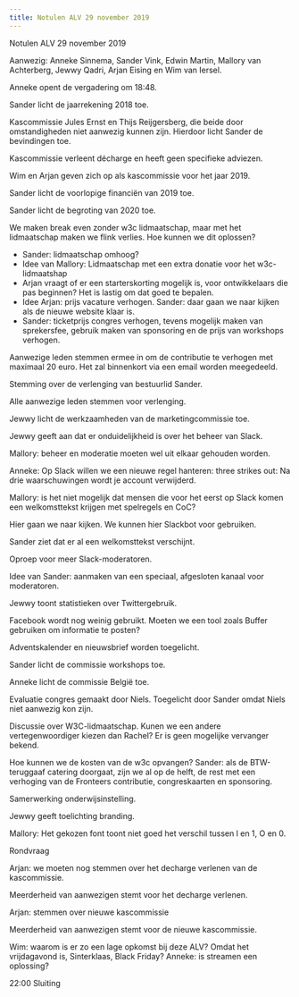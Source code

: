 ```yaml
---
title: Notulen ALV 29 november 2019
---
```


Notulen ALV 29 november 2019

Aanwezig: Anneke Sinnema, Sander Vink, Edwin Martin, Mallory van Achterberg, Jewwy Qadri, Arjan Eising en Wim van Iersel.

Anneke opent de vergadering om 18:48.

Sander licht de jaarrekening 2018 toe.

Kascommissie Jules Ernst en Thijs Reijgersberg, die beide door omstandigheden niet aanwezig kunnen zijn. Hierdoor licht Sander de bevindingen toe.

Kascommissie verleent décharge en heeft geen specifieke adviezen.

Wim en Arjan geven zich op als kascommissie voor het jaar 2019.

Sander licht de voorlopige financiën van 2019 toe.

Sander licht de begroting van 2020 toe.

We maken break even zonder w3c lidmaatschap, maar met het lidmaatschap maken we flink verlies. Hoe kunnen we dit oplossen?

- Sander: lidmaatschap omhoog?
- Idee van Mallory: Lidmaatschap met een extra donatie voor het w3c-lidmaatshap
- Arjan vraagt of er een starterskorting mogelijk is, voor ontwikkelaars die pas beginnen? Het is lastig om dat goed te bepalen.
- Idee Arjan: prijs vacature verhogen. Sander: daar gaan we naar kijken als de nieuwe website klaar is.
- Sander: ticketprijs congres verhogen, tevens mogelijk maken van sprekersfee, gebruik maken van sponsoring en de prijs van workshops verhogen.

Aanwezige leden stemmen ermee in om de contributie te verhogen met maximaal 20 euro. Het zal binnenkort via een email worden meegedeeld.

Stemming over de verlenging van bestuurlid Sander.

Alle aanwezige leden stemmen voor verlenging.

Jewwy licht de werkzaamheden van de marketingcommissie toe.

Jewwy geeft aan dat er onduidelijkheid is over het beheer van Slack.

Mallory: beheer en moderatie moeten wel uit elkaar gehouden worden.

Anneke: Op Slack willen we een nieuwe regel hanteren: three strikes out: Na drie waarschuwingen wordt je account verwijderd.

Mallory: is het niet mogelijk dat mensen die voor het eerst op Slack komen een
welkomsttekst krijgen met spelregels en CoC?

Hier gaan we naar kijken. We kunnen hier Slackbot voor gebruiken.

Sander ziet dat er al een welkomsttekst verschijnt.

Oproep voor meer Slack-moderatoren.

Idee van Sander: aanmaken van een speciaal, afgesloten kanaal voor moderatoren.

Jewwy toont statistieken over Twittergebruik.

Facebook wordt nog weinig gebruikt. Moeten we een tool zoals Buffer gebruiken om informatie te posten?

Adventskalender en nieuwsbrief worden toegelicht.

Sander licht de commissie workshops toe.

Anneke licht de commissie België toe.

Evaluatie congres gemaakt door Niels. Toegelicht door Sander omdat Niels niet aanwezig kon zijn.

Discussie over W3C-lidmaatschap. Kunen we een andere vertegenwoordiger kiezen dan Rachel? Er is geen mogelijke vervanger bekend.

Hoe kunnen we de kosten van de w3c opvangen? Sander: als de BTW-teruggaaf catering doorgaat, zijn we al op de
helft, de rest met een verhoging van de Fronteers contributie, congreskaarten en sponsoring.

Samerwerking onderwijsinstelling.

Jewwy geeft toelichting branding.

Mallory: Het gekozen font toont niet goed het verschil tussen l en 1, O en 0.

Rondvraag

Arjan: we moeten nog stemmen over het decharge verlenen van de kascommissie.

Meerderheid van aanwezigen stemt voor het decharge verlenen.

Arjan: stemmen over nieuwe kascommissie

Meerderheid van aanwezigen stemt voor de nieuwe kascommissie.

Wim: waarom is er zo een lage opkomst bij deze ALV? Omdat het vrijdagavond is, Sinterklaas, Black Friday? Anneke: is streamen een oplossing?

22:00 Sluiting
